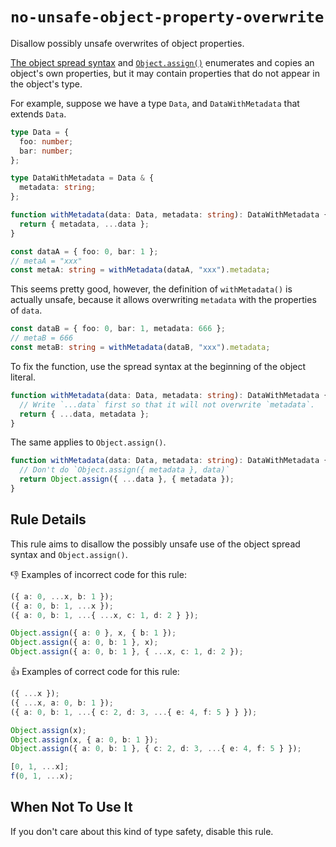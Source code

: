 # `no-unsafe-object-property-overwrite`

Disallow possibly unsafe overwrites of object properties.

[The object spread syntax](https://developer.mozilla.org/en-US/docs/Web/JavaScript/Reference/Operators/Spread_syntax) and [`Object.assign()`](https://developer.mozilla.org/en-US/docs/Web/JavaScript/Reference/Global_Objects/Object/assign) enumerates and copies an object's own properties, but it may contain properties that do not appear in the object's type.

For example, suppose we have a type `Data`, and `DataWithMetadata` that extends `Data`.

``` ts
type Data = {
  foo: number;
  bar: number;
};

type DataWithMetadata = Data & {
  metadata: string;
};

function withMetadata(data: Data, metadata: string): DataWithMetadata {
  return { metadata, ...data };
}

const dataA = { foo: 0, bar: 1 };
// metaA = "xxx"
const metaA: string = withMetadata(dataA, "xxx").metadata;
```

This seems pretty good, however, the definition of `withMetadata()` is actually unsafe, because it allows overwriting `metadata` with the properties of `data`.

``` ts
const dataB = { foo: 0, bar: 1, metadata: 666 };
// metaB = 666
const metaB: string = withMetadata(dataB, "xxx").metadata;
```

To fix the function, use the spread syntax at the beginning of the object literal.

``` ts
function withMetadata(data: Data, metadata: string): DataWithMetadata {
  // Write `...data` first so that it will not overwrite `metadata`.
  return { ...data, metadata };
}
```

The same applies to `Object.assign()`.

``` ts
function withMetadata(data: Data, metadata: string): DataWithMetadata {
  // Don't do `Object.assign({ metadata }, data)`
  return Object.assign({ ...data }, { metadata });
}
```

## Rule Details
This rule aims to disallow the possibly unsafe use of the object spread syntax and `Object.assign()`.

👎 Examples of incorrect code for this rule:

``` ts
({ a: 0, ...x, b: 1 });
({ a: 0, b: 1, ...x });
({ a: 0, b: 1, ...{ ...x, c: 1, d: 2 } });

Object.assign({ a: 0 }, x, { b: 1 });
Object.assign({ a: 0, b: 1 }, x);
Object.assign({ a: 0, b: 1 }, { ...x, c: 1, d: 2 });
```

👍 Examples of correct code for this rule:

``` ts
({ ...x });
({ ...x, a: 0, b: 1 });
({ a: 0, b: 1, ...{ c: 2, d: 3, ...{ e: 4, f: 5 } } });

Object.assign(x);
Object.assign(x, { a: 0, b: 1 });
Object.assign({ a: 0, b: 1 }, { c: 2, d: 3, ...{ e: 4, f: 5 } });

[0, 1, ...x];
f(0, 1, ...x);
```

## When Not To Use It
If you don't care about this kind of type safety, disable this rule.
